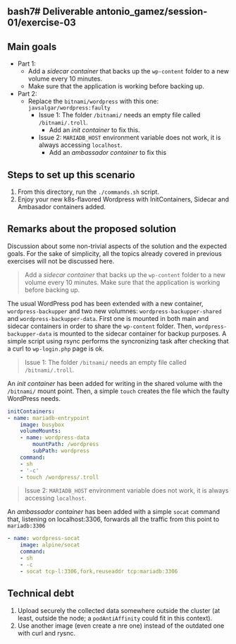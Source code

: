 bash7# Deliverable antonio_gamez/session-01/exercise-03
---

## Main goals
  
* Part 1:
    * Add a *sidecar container* that backs up the `wp-content` folder to a new volume every 10 minutes.
    * Make sure that the application is working before backing up.
* Part 2:
    * Replace the `bitnami/wordpress` with this one: `javsalgar/wordpress:faulty`
        * Issue 1: The folder `/bitnami/` needs an empty file called `/bitnami/.troll`. 
            * Add an *init container* to fix this.
        * Issue 2: `MARIADB_HOST` environment variable does not work, it is always accessing `localhost`.
            * Add an *ambassador container* to fix this


## Steps to set up this scenario

1) From this directory, run the `./commands.sh` script.
2) Enjoy your new k8s-flavored Wordpress with InitContainers, Sidecar and Ambasador containers added.


## Remarks about the proposed solution

Discussion about some non-trivial aspects of the solution and the expected goals. For the sake of simplicity, all the topics already covered in previous exercises will not be discussed here.

> Add a *sidecar container* that backs up the `wp-content` folder to a new volume every 10 minutes. Make sure that the application is working before backing up.

The usual WordPress pod has been extended with a new container, `wordpress-backupper` and two new volumnes: `wordpress-backupper-shared` and `wordpress-backupper-data`. First one is mounted in both main and sidecar containers in order to share the `wp-content` folder. Then, `wordpress-backupper-data` is mounted to the sidecar container for backup purposes. A simple script using rsync performs the syncronizing task after checking that a curl to `wp-login.php` page is ok.


> Issue 1: The folder `/bitnami/` needs an empty file called `/bitnami/.troll`. 
            
An *init container* has been added for writing in the shared volume with the `/bitnami/` mount point. Then, a simple `touch` creates the file which the faulty WordPress needs.

```yaml
initContainers:
- name: mariadb-entrypoint
    image: busybox
    volumeMounts:
    - name: wordpress-data
        mountPath: /wordpress
        subPath: wordpress
    command: 
    - sh
    - '-c'
    - touch /wordpress/.troll
```

>Issue 2: `MARIADB_HOST` environment variable does not work, it is always accessing `localhost`.

An *ambassador container* has been added with a simple `socat` command that, listening on localhost:3306, forwards all the traffic from this point to `mariadb:3306`

```yaml
- name: wordpress-socat
    image: alpine/socat
    command: 
    - sh
    - -c
    - socat tcp-l:3306,fork,reuseaddr tcp:mariadb:3306
```

## Technical debt
  
1) Upload securely the collected data somewhere outside the cluster (at least, outside the node; a `podAntiAffinity` could fit in this context).
2) Use another image (even create a nre one) instead of the outdated one with curl and rysnc.
